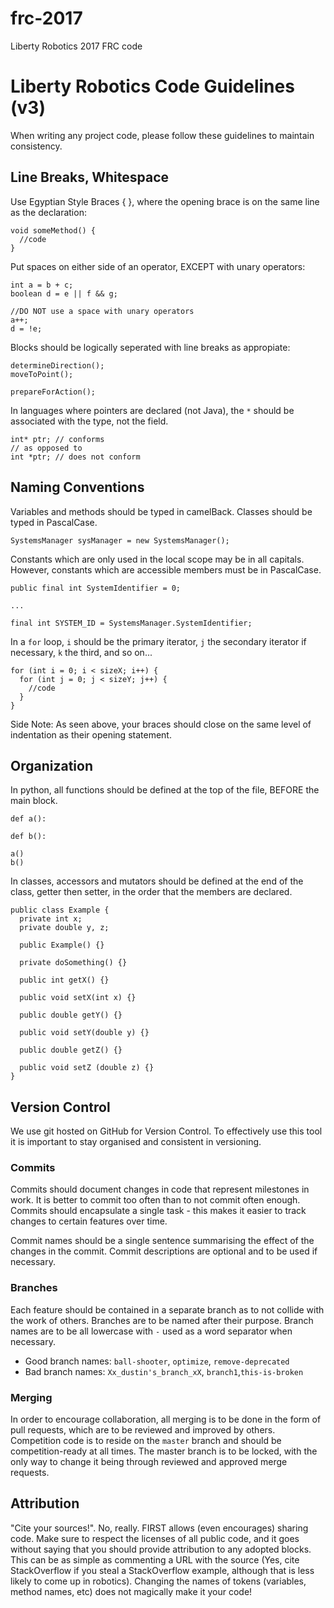# frc-2017
Liberty Robotics 2017 FRC code

# Liberty Robotics Code Guidelines (v3)
When writing any project code, please follow these guidelines to maintain consistency.
## Line Breaks, Whitespace
Use Egyptian Style Braces { }, where the opening brace is on the same line as the declaration:
```
void someMethod() {
  //code
}
```
Put spaces on either side of an operator, EXCEPT with unary operators:
```
int a = b + c;
boolean d = e || f && g;

//DO NOT use a space with unary operators
a++;
d = !e;

```
Blocks should be logically seperated with line breaks as appropiate:
```
determineDirection();
moveToPoint();

prepareForAction();
```
In languages where pointers are declared (not Java), the ```*``` should be associated with the type, not the field.
```
int* ptr; // conforms
// as opposed to
int *ptr; // does not conform
```
## Naming Conventions
Variables and methods should be typed in camelBack. Classes  should be typed in PascalCase.
```
SystemsManager sysManager = new SystemsManager();
```
Constants which are only used in the local scope may be in all capitals. However, constants which are accessible members must be in PascalCase.
```
public final int SystemIdentifier = 0;

...

final int SYSTEM_ID = SystemsManager.SystemIdentifier;
```
In a ```for``` loop, ```i``` should be the primary iterator, ```j``` the secondary iterator if necessary, ```k``` the third, and so on...
```
for (int i = 0; i < sizeX; i++) {
  for (int j = 0; j < sizeY; j++) {
    //code
  }
}
```
Side Note: As seen above, your braces should close on the same level of indentation as their opening statement.
## Organization
In python, all functions should be defined at the top of the file, BEFORE the main block.
```
def a():

def b():

a()
b()
```
In classes, accessors and mutators should be defined at the end of the class, getter then setter, in the order that the members are declared. 
```
public class Example {
  private int x;
  private double y, z;
  
  public Example() {}
  
  private doSomething() {}
  
  public int getX() {}
  
  public void setX(int x) {}
  
  public double getY() {}
  
  public void setY(double y) {}
  
  public double getZ() {}
  
  public void setZ (double z) {}
}
  ```
## Version Control
We use git hosted on GitHub for Version Control. To effectively use this tool it is important to stay organised and consistent in versioning.
### Commits
Commits should document changes in code that represent milestones in work. It is better to commit too often than to not commit often enough. Commits should encapsulate a single task - this makes it easier to track changes to certain features over time.

Commit names should be a single sentence summarising the effect of the changes in the commit. Commit descriptions are optional and to be used if necessary.

### Branches
Each feature should be contained in a separate branch as to not collide with the work of others. Branches are to be named after their purpose. Branch names are to be all lowercase with ```-``` used as a word separator when necessary.
* Good branch names: ```ball-shooter```, ```optimize```, ```remove-deprecated```
* Bad branch names: ```Xx_dustin's_branch_xX```, ```branch1```,```this-is-broken```

### Merging
In order to encourage collaboration, all merging is to be done in the form of pull requests, which are to be reviewed and improved by others. Competition code is to reside on the ```master``` branch and should be competition-ready at all times. The master branch is to be locked, with the only way to change it being through reviewed and approved merge requests.
## Attribution
"Cite your sources!". No, really. FIRST allows (even encourages) sharing code. Make sure to respect the licenses of all public code, and it goes without saying that you should provide attribution to any adopted blocks. This can be as simple as commenting a URL with the source (Yes, cite StackOverflow if you steal a StackOverflow example, although that is less likely to come up in robotics). Changing the names of tokens (variables, method names, etc) does not magically make it your code!
